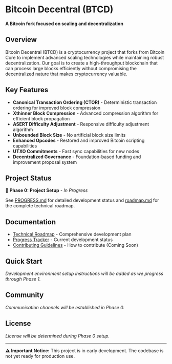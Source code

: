 # Bitcoin Decentral (BTCD)

**A Bitcoin fork focused on scaling and decentralization**

## Overview

Bitcoin Decentral (BTCD) is a cryptocurrency project that forks from Bitcoin Core to implement advanced scaling technologies while maintaining robust decentralization. Our goal is to create a high-throughput blockchain that can process large blocks efficiently without compromising the decentralized nature that makes cryptocurrency valuable.

## Key Features

- **Canonical Transaction Ordering (CTOR)** - Deterministic transaction ordering for improved block compression
- **Xthinner Block Compression** - Advanced compression algorithm for efficient block propagation
- **ASERT Difficulty Adjustment** - Responsive difficulty adjustment algorithm
- **Unbounded Block Size** - No artificial block size limits
- **Enhanced Opcodes** - Restored and improved Bitcoin scripting capabilities
- **UTXO Commitments** - Fast sync capabilities for new nodes
- **Decentralized Governance** - Foundation-based funding and improvement proposal system

## Project Status

🔴 **Phase 0: Project Setup** - *In Progress*

See [PROGRESS.md](./PROGRESS.md) for detailed development status and [roadmap.md](./roadmap.md) for the complete technical roadmap.

## Documentation

- [Technical Roadmap](./roadmap.md) - Comprehensive development plan
- [Progress Tracker](./PROGRESS.md) - Current development status
- [Contributing Guidelines](./CONTRIBUTING.md) - How to contribute (Coming Soon)

## Quick Start

*Development environment setup instructions will be added as we progress through Phase 1.*

## Community

*Communication channels will be established in Phase 0.*

## License

*License will be determined during Phase 0 setup.*

---

**⚠️ Important Notice:** This project is in early development. The codebase is not yet ready for production use.
